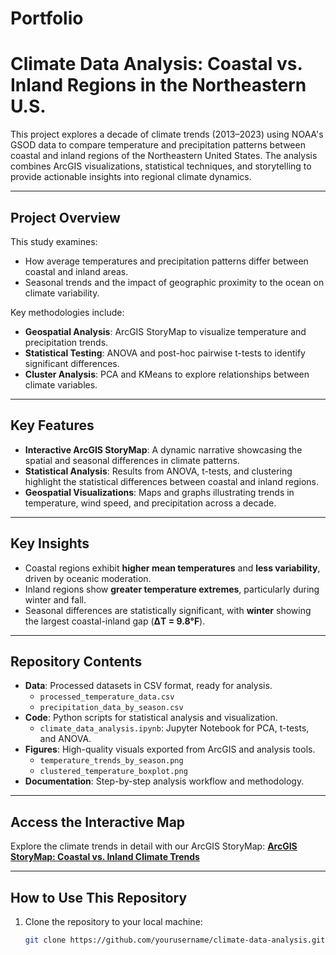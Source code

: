 # Portfolio

# Climate Data Analysis: Coastal vs. Inland Regions in the Northeastern U.S.

This project explores a decade of climate trends (2013–2023) using NOAA's GSOD data to compare temperature and precipitation patterns between coastal and inland regions of the Northeastern United States. The analysis combines ArcGIS visualizations, statistical techniques, and storytelling to provide actionable insights into regional climate dynamics.

---

## **Project Overview**
This study examines:
- How average temperatures and precipitation patterns differ between coastal and inland areas.
- Seasonal trends and the impact of geographic proximity to the ocean on climate variability.

Key methodologies include:
- **Geospatial Analysis**: ArcGIS StoryMap to visualize temperature and precipitation trends.
- **Statistical Testing**: ANOVA and post-hoc pairwise t-tests to identify significant differences.
- **Cluster Analysis**: PCA and KMeans to explore relationships between climate variables.

---

## **Key Features**
- **Interactive ArcGIS StoryMap**: A dynamic narrative showcasing the spatial and seasonal differences in climate patterns.
- **Statistical Analysis**: Results from ANOVA, t-tests, and clustering highlight the statistical differences between coastal and inland regions.
- **Geospatial Visualizations**: Maps and graphs illustrating trends in temperature, wind speed, and precipitation across a decade.

---

## **Key Insights**
- Coastal regions exhibit **higher mean temperatures** and **less variability**, driven by oceanic moderation.
- Inland regions show **greater temperature extremes**, particularly during winter and fall.
- Seasonal differences are statistically significant, with **winter** showing the largest coastal-inland gap (**ΔT = 9.8°F**).

---

## **Repository Contents**
- **Data**: Processed datasets in CSV format, ready for analysis.
  - `processed_temperature_data.csv`
  - `precipitation_data_by_season.csv`
- **Code**: Python scripts for statistical analysis and visualization.
  - `climate_data_analysis.ipynb`: Jupyter Notebook for PCA, t-tests, and ANOVA.
- **Figures**: High-quality visuals exported from ArcGIS and analysis tools.
  - `temperature_trends_by_season.png`
  - `clustered_temperature_boxplot.png`
- **Documentation**: Step-by-step analysis workflow and methodology.

---

## **Access the Interactive Map**
Explore the climate trends in detail with our ArcGIS StoryMap:
[**ArcGIS StoryMap: Coastal vs. Inland Climate Trends**](https://storymaps.arcgis.com/stories/c77afddb483b4505aeb5386bebe24a83)

---

## **How to Use This Repository**
1. Clone the repository to your local machine:
   ```bash
   git clone https://github.com/yourusername/climate-data-analysis.git
